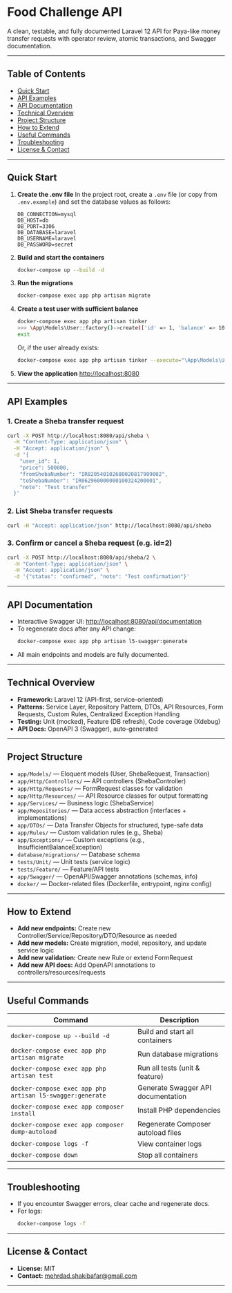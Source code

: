 # Food Challenge API

A clean, testable, and fully documented Laravel 12 API for Paya-like money transfer requests with operator review, atomic transactions, and Swagger documentation.

---

## Table of Contents

- [Quick Start](#quick-start)
- [API Examples](#api-examples)
- [API Documentation](#api-documentation)
- [Technical Overview](#technical-overview)
- [Project Structure](#project-structure)
- [How to Extend](#how-to-extend)
- [Useful Commands](#useful-commands)
- [Troubleshooting](#database--troubleshooting)
- [License & Contact](#license--contact)

---

## Quick Start

1. **Create the .env file**
   In the project root, create a `.env` file (or copy from `.env.example`) and set the database values as follows:
   ```
   DB_CONNECTION=mysql
   DB_HOST=db
   DB_PORT=3306
   DB_DATABASE=laravel
   DB_USERNAME=laravel
   DB_PASSWORD=secret
   ```

2. **Build and start the containers**
   ```sh
   docker-compose up --build -d
   ```

3. **Run the migrations**
   ```sh
   docker-compose exec app php artisan migrate
   ```

4. **Create a test user with sufficient balance**
   ```sh
   docker-compose exec app php artisan tinker
   >>> \App\Models\User::factory()->create(['id' => 1, 'balance' => 10000000]);
   exit
   ```
   Or, if the user already exists:
   ```sh
   docker-compose exec app php artisan tinker --execute="\App\Models\User::where('id', 1)->update(['balance' => 10000000]);"
   ```

5. **View the application**
   [http://localhost:8080](http://localhost:8080)

---

## API Examples

### 1. Create a Sheba transfer request
```sh
curl -X POST http://localhost:8080/api/sheba \
  -H "Content-Type: application/json" \
  -H "Accept: application/json" \
  -d '{
    "user_id": 1,
    "price": 500000,
    "fromShebaNumber": "IR820540102680020817909002",
    "toShebaNumber": "IR062960000000100324200001",
    "note": "Test transfer"
  }'
```

### 2. List Sheba transfer requests
```sh
curl -H "Accept: application/json" http://localhost:8080/api/sheba
```

### 3. Confirm or cancel a Sheba request (e.g. id=2)
```sh
curl -X POST http://localhost:8080/api/sheba/2 \
  -H "Content-Type: application/json" \
  -H "Accept: application/json" \
  -d '{"status": "confirmed", "note": "Test confirmation"}'
```

---

## API Documentation

- Interactive Swagger UI:  [http://localhost:8080/api/documentation](http://localhost:8080/api/documentation)
- To regenerate docs after any API change:
  ```sh
  docker-compose exec app php artisan l5-swagger:generate
  ```
- All main endpoints and models are fully documented.

---

## Technical Overview

- **Framework:** Laravel 12 (API-first, service-oriented)
- **Patterns:** Service Layer, Repository Pattern, DTOs, API Resources, Form Requests, Custom Rules, Centralized Exception Handling
- **Testing:** Unit (mocked), Feature (DB refresh), Code coverage (Xdebug)
- **API Docs:** OpenAPI 3 (Swagger), auto-generated

---

## Project Structure

- `app/Models/` — Eloquent models (User, ShebaRequest, Transaction)
- `app/Http/Controllers/` — API controllers (ShebaController)
- `app/Http/Requests/` — FormRequest classes for validation
- `app/Http/Resources/` — API Resource classes for output formatting
- `app/Services/` — Business logic (ShebaService)
- `app/Repositories/` — Data access abstraction (interfaces + implementations)
- `app/DTOs/` — Data Transfer Objects for structured, type-safe data
- `app/Rules/` — Custom validation rules (e.g., Sheba)
- `app/Exceptions/` — Custom exceptions (e.g., InsufficientBalanceException)
- `database/migrations/` — Database schema
- `tests/Unit/` — Unit tests (service logic)
- `tests/Feature/` — Feature/API tests
- `app/Swagger/` — OpenAPI/Swagger annotations (schemas, info)
- `docker/` — Docker-related files (Dockerfile, entrypoint, nginx config)

---

## How to Extend

- **Add new endpoints:** Create new Controller/Service/Repository/DTO/Resource as needed
- **Add new models:** Create migration, model, repository, and update service logic
- **Add new validation:** Create new Rule or extend FormRequest
- **Add new API docs:** Add OpenAPI annotations to controllers/resources/requests

---

## Useful Commands

| Command | Description |
| ------- | ----------- |
| `docker-compose up --build -d` | Build and start all containers |
| `docker-compose exec app php artisan migrate` | Run database migrations |
| `docker-compose exec app php artisan test` | Run all tests (unit & feature) |
| `docker-compose exec app php artisan l5-swagger:generate` | Generate Swagger API documentation |
| `docker-compose exec app composer install` | Install PHP dependencies |
| `docker-compose exec app composer dump-autoload` | Regenerate Composer autoload files |
| `docker-compose logs -f` | View container logs |
| `docker-compose down` | Stop all containers |

---

## Troubleshooting

- If you encounter Swagger errors, clear cache and regenerate docs.
- For logs:
  ```sh
  docker-compose logs -f
  ```

---

## License & Contact

- **License:** MIT
- **Contact:** mehrdad.shakibafar@gmail.com

---
